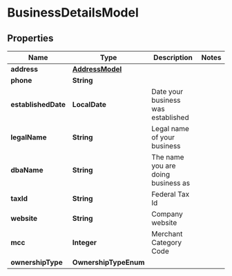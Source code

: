 

# BusinessDetailsModel


## Properties

| Name | Type | Description | Notes |
|------------ | ------------- | ------------- | -------------|
|**address** | [**AddressModel**](AddressModel.md) |  |  |
|**phone** | **String** |  |  |
|**establishedDate** | **LocalDate** | Date your business was established |  |
|**legalName** | **String** | Legal name of your business |  |
|**dbaName** | **String** | The name you are doing business as |  |
|**taxId** | **String** | Federal Tax Id |  |
|**website** | **String** | Company website |  |
|**mcc** | **Integer** | Merchant Category Code |  |
|**ownershipType** | **OwnershipTypeEnum** |  |  |



